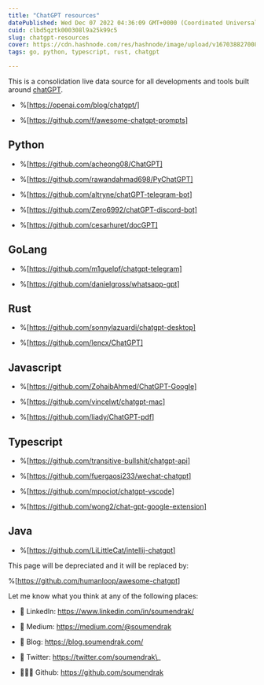 ```yaml
---
title: "ChatGPT resources"
datePublished: Wed Dec 07 2022 04:36:09 GMT+0000 (Coordinated Universal Time)
cuid: clbd5qztk000308l9a25k99c5
slug: chatgpt-resources
cover: https://cdn.hashnode.com/res/hashnode/image/upload/v1670388270082/D7lXtM4bM.png
tags: go, python, typescript, rust, chatgpt

---
```


This is a consolidation live data source for all developments and tools built around [chatGPT](https://chat.openai.com/chat).

* %[https://openai.com/blog/chatgpt/] 
    
* %[https://github.com/f/awesome-chatgpt-prompts] 
    

## Python

* %[https://github.com/acheong08/ChatGPT] 
    
* %[https://github.com/rawandahmad698/PyChatGPT] 
    
* %[https://github.com/altryne/chatGPT-telegram-bot] 
    
* %[https://github.com/Zero6992/chatGPT-discord-bot] 
    
* %[https://github.com/cesarhuret/docGPT] 
    

## GoLang

* %[https://github.com/m1guelpf/chatgpt-telegram] 
    
* %[https://github.com/danielgross/whatsapp-gpt] 
    

## Rust

* %[https://github.com/sonnylazuardi/chatgpt-desktop] 
    
* %[https://github.com/lencx/ChatGPT] 
    

## Javascript

* %[https://github.com/ZohaibAhmed/ChatGPT-Google] 
    
* %[https://github.com/vincelwt/chatgpt-mac] 
    
* %[https://github.com/liady/ChatGPT-pdf] 
    

## Typescript

* %[https://github.com/transitive-bullshit/chatgpt-api] 
    
* %[https://github.com/fuergaosi233/wechat-chatgpt] 
    
* %[https://github.com/mpociot/chatgpt-vscode] 
    
* %[https://github.com/wong2/chat-gpt-google-extension] 
    

## Java

* %[https://github.com/LiLittleCat/intellij-chatgpt] 
    

This page will be depreciated and it will be replaced by:

%[https://github.com/humanloop/awesome-chatgpt] 

Let me know what you think at any of the following places:

* 🔗 LinkedIn: https://www.linkedin.com/in/soumendrak/
    
* 📝 Medium: https://medium.com/@soumendrak
    
* 📖 Blog: https://blog.soumendrak.com/
    
* 🐥 Twitter: https://twitter.com/soumendrak\_
    
* 🧑🏻‍💻 Github: https://github.com/soumendrak
